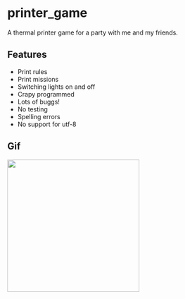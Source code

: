 # printer_game
A thermal printer game for a party with me and my friends.

## Features
- Print rules
- Print missions
- Switching lights on and off
- Crapy programmed
- Lots of buggs!
- No testing
- Spelling errors
- No support for utf-8

## Gif

<img src="printer_game.gif" width="300">
